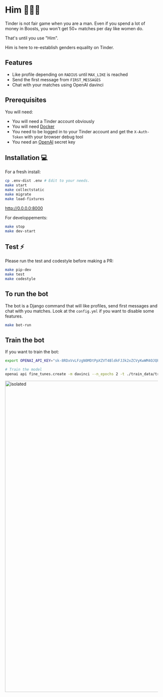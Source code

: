 # Him 🍆🍑💦

Tinder is not fair game when you are a man. Even if you spend a lot of money in Boosts, you won't get 50+ matches per day like women do.

That's until you use "Him".

Him is here to re-establish genders equality on Tinder.

## Features

- Like profile depending on `RADIUS` until `MAX_LIKE` is reached
- Send the first message from `FIRST_MESSAGES`
- Chat with your matches using OpenAI davinci

## Prerequisites

You will need:
- You will need a Tinder account obviously
- You will need [Docker](https://docs.docker.com/get-docker/)
- You need to be logged in to your Tinder account and get the `X-Auth-Token` with your browser debug tool
- You need an [OpenAI](https://beta.openai.com) secret key


## Installation 💻

For a fresh install:

```bash
cp .env-dist .env # Edit to your needs.
make start
make collectstatic
make migrate
make load-fixtures
```

http://0.0.0.0:8000


For developpements:
```bash
make stop
make dev-start
```

## Test ⚡

Please run the test and codestyle before making a PR:

```bash
make pip-dev
make test
make codestyle
```

## To run the bot

The bot is a Django command that will like profiles, send first messages and chat with you matches.
Look at the `config.yml` if you want to disable some features.

```bash
make bot-run
```

## Train the bot

If you want to train the bot:
```bash
export OPENAI_API_KEY="sk-8RDxVvLFzgN0MDtPpXZVT4BldkFJJk2xZCVyKwWM4OJQPPBV"

# Train the model
openai api fine_tunes.create -m davinci --n_epochs 2 -t ./train_data/train.jsonl --suffix "tinder"

```

<img src="./docs/chat-bot.png" alt="isolated" width="1024"/>
